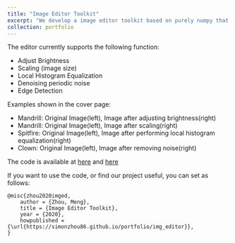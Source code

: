 ```yaml
---
title: "Image Editor Toolkit"
excerpt: "We develop a image editor toolkit based on purely numpy that supports basic image manipulations.<br/><img src='/images/img_editor.png'>"
collection: portfolio
---
```


The editor currently supports the following function:
- Adjust Brightness
- Scaling (image size)
- Local Histogram Equalization
- Denoising periodic noise
- Edge Detection

Examples shown in the cover page:
- Mandrill: Original Image(left), Image after adjusting brightness(right)
- Mandrill: Original Image(left), Image after scaling(right)
- Spitfire: Original Image(left), Image after performing local histogram equalization(right)
- Clown: Original Image(left), Image after removing noise(right)

The code is available at [here](https://github.com/simonZhou86/Image-Editor) and [here](https://github.com/simonZhou86/image-denoising)

If you want to use the code, or find our project useful, you can set as follows:

```{bibtex}
@misc{zhou2020imged,
    author = {Zhou, Meng},
    title = {Image Editor Toolkit},
    year = {2020},
    howpublished = {\url{https://simonzhou86.github.io/portfolio/img_editor}},
}
```